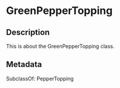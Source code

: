 # GreenPepperTopping

## Description

This is about the GreenPepperTopping class.

## Metadata

SubclassOf: PepperTopping


